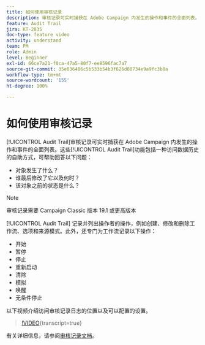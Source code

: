 ```yaml
---
title: 如何使用审核记录
description: 审核记录可实时捕获在 Adobe Campaign 内发生的操作和事件的全面列表。
feature: Audit Trail
jira: KT-2835
doc-type: feature video
activity: understand
team: PM
role: Admin
level: Beginner
exl-id: 66ce7a21-f0ca-47a5-80f7-ee8596fac7a7
source-git-commit: 35e036486c5b533b54b3f626d88734e9a9fc3b8a
workflow-type: tm+mt
source-wordcount: '155'
ht-degree: 100%

---
```


# 如何使用审核记录

[!UICONTROL Audit Trail]审核记录可实时捕获在 Adobe Campaign 内发生的操作和事件的全面列表。这些[!UICONTROL Audit Trail]功能包括一种访问数据历史的自助方式，可帮助回答以下问题：

* 对象发生了什么？
* 谁最后修改了它以及何时？
* 该对象之前的状态是什么？

>[!NOTE]
>
>审核记录需要 Campaign Classic 版本 19.1 或更高版本

[!UICONTROL Audit Trail] 记录并列出操作者的操作，例如创建、修改和删除工作流、选项和来源模式。此外，还专门为工作流记录以下操作：

* 开始
* 暂停
* 停止
* 重新启动
* 清除
* 模拟
* 唤醒
* 无条件停止

以下视频介绍访问审核记录日志的位置以及可以配置的设置。

>[!VIDEO](https://video.tv.adobe.com/v/27425?quality=12&learn=on){transcript=true}

有关详细信息，请参阅[审核记录文档](https://experienceleague.adobe.com/docs/campaign-classic/using/monitoring-campaign-classic/production-procedures/audit-trail.html?lang=zh-Hans)。
